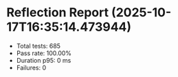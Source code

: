 # Reflection Report (2025-10-17T16:35:14.473944)

- Total tests: 685
- Pass rate: 100.00%
- Duration p95: 0 ms
- Failures: 0

